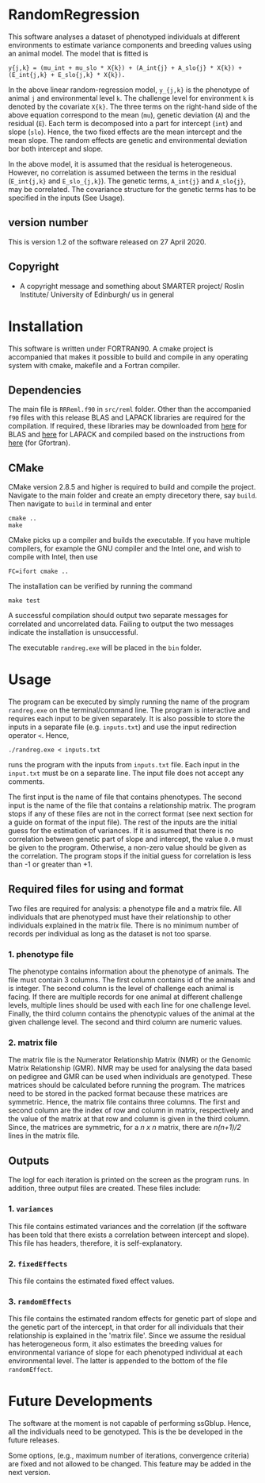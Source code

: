 # RandomRegression
This software analyses a dataset of phenotyped individuals at different environments to estimate variance components and breeding values using an animal model. The model that is fitted is

	y{j,k} = (mu_int + mu_slo * X{k}) + (A_int{j} + A_slo{j} * X{k}) + (E_int{j,k} + E_slo{j,k} * X{k}).
	
In the above linear random-regression model, `y_{j,k}` is the phenotype of animal `j` and environmental level `k`. The challenge level for environment `k` is denoted by the covariate `X{k}`. The three terms on the right-hand side of the above equation correspond to the mean (`mu`), genetic deviation (`A`) and the residual (`E`). Each term is decomposed into a part for intercept (`int`) and slope (`slo`). Hence, the two fixed effects are the mean intercept and the mean slope. The random effects are genetic and environmental deviation bor both intercept and slope.

In the above model, it is assumed that the residual is heterogeneous. However, no correlation is assumed between the terms in the residual (`E_int{j,k}` and `E_slo_{j,k}`). The genetic terms, `A_int{j}` and `A_slo{j}`, may be correlated. The covariance structure for the genetic terms has to be specified in the inputs (See Usage). 

## version number
This is version 1.2 of the software released on 27 April 2020.

## Copyright
* A copyright message and something about SMARTER project/ Roslin Institute/ University of Edinburgh/ us in general

# Installation
This software is written under FORTRAN90. A cmake project is accompanied that makes it possible to build and compile in any operating system with cmake, makefile and a Fortran compiler.

## Dependencies
The main file is `RRReml.f90` in `src/reml` folder. Other than the accompanied `f90` files with this release BLAS and LAPACK libraries are required for the compilation. If required, these libraries may be downloaded from [here](http://www.netlib.org/blas/blas.tgz) for BLAS and [here](http://www.netlib.org/lapack/lapack.tgz) for LAPACK and compiled based on the instructions from [here](https://gcc.gnu.org/wiki/GfortranBuild) (for Gfortran).

## CMake
CMake version 2.8.5 and higher is required to build and compile the project. Navigate to the main folder and create an empty direcetory there, say `build`. Then navigate to `build` in terminal and enter

``` shell
cmake ..
make
```
CMake picks up a compiler and builds the executable. If you have multiple compilers, for example the GNU compiler and the Intel one, and wish to compile with Intel, then use
``` shell
FC=ifort cmake ..
```

The installation can be verified by running the command
``` shell
make test
```
A successful compilation should output two separate messages for correlated and uncorrelated data. Failing to output the two messages indicate the installation is unsuccessful.

The executable `randreg.exe` will be placed in the `bin` folder.

# Usage
The program can be executed by simply running the name of the program `randreg.exe` on the terminal/command line. The program is interactive and requires each input to be given separately. It is also possible to store the inputs in a separate file (e.g. `inputs.txt`) and use the input redirection operator `<`. Hence,

``` shell
./randreg.exe < inputs.txt
```
runs the program with the inputs from `inputs.txt` file. Each input in the `input.txt` must be on a separate line. The input file does not accept any comments.

The first input is the name of file that contains phenotypes. The second input is the name of the file that contains a relationship matrix. The program stops if any of these files are not in the correct format (see next section for a guide on format of the input file). The rest of the inputs are the initial guess for the estimation of variances. If it is assumed that there is no correlation between genetic part of slope and intercept, the value `0.0` must be given to the program. Otherwise, a non-zero value should be given as the correlation. The program stops if the initial guess for correlation is less than -1 or greater than +1.

## Required files for using and format
Two files are required for analysis: a phenotype file and a matrix file. All individuals that are phenotyped must have their relationship to other individuals explained in the matrix file. There is no minimum number of records per individual as long as the dataset is not too sparse. 

### 1. phenotype file
The phenotype contains information about the phenotype of animals. The file must contain 3 columns. The first column contains id of the animals and is integer. The second column is the level of challenge each animal is facing. If there are multiple records for one animal at different challenge levels, multiple lines should be used with each line for one challenge level. Finally, the third column contains the phenotypic values of the animal at the given challenge level. The second and third column are numeric values.

### 2. matrix file
The matrix file is the Numerator Relationship Matrix (NMR) or the Genomic Matrix Relationship (GMR). NMR may be used for analysing the data based on pedigree and GMR can be used when individuals are genotyped. These matrices should be calculated before running the program. The matrices need to be stored in the packed format because these matrices are symmetric. Hence, the matrix file contains three columns. The first and second column are the index of row and column in matrix, respectively and the value of the matrix at that row and column is given in the third column. Since, the matrices are symmetric, for a _n x n_ matrix, there are _n(n+1)/2_ lines in the matrix file.

## Outputs
The logl for each iteration is printed on the screen as the program runs. In addition, three output files are created. These files include:

### 1. `variances`
This file contains estimated variances and the correlation (if the software has been told that there exists a correlation between intercept and slope). This file has headers, therefore, it is self-explanatory.

### 2. `fixedEffects`
This file contains the estimated fixed effect values.

### 3. `randomEffects`
This file contains the estimated random effects for genetic part of slope and the genetic part of the intercept, in that order for all individuals that their relationship is explained in the 'matrix file'. Since we assume the residual has heterogeneous form, it also estimates the breeding values for environmental variance of slope for each phenotyped individual at each environmental level. The latter is appended to the bottom of the file `randomEffect`.

# Future Developments
The software at the moment is not capable of performing ssGblup. Hence, all the individuals need to be genotyped. This is the be developed in the future releases.

Some options, (e.g., maximum number of iterations, convergence criteria) are fixed and not allowed to be changed. This feature may be added in the next version.

